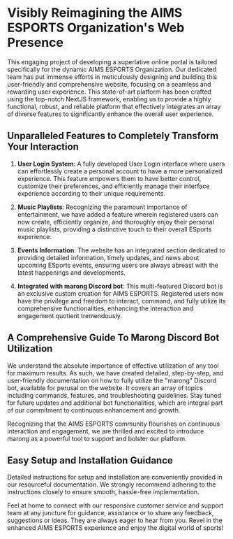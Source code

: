 # Visibly Reimagining the AIMS ESPORTS Organization's Web Presence

This engaging project of developing a superlative online portal is tailored specifically for the dynamic AIMS ESPORTS Organization. Our dedicated team has put immense efforts in meticulously designing and building this user-friendly and comprehensive website, focusing on a seamless and rewarding user experience. This state-of-art platform has been crafted using the top-notch NextJS framework, enabling us to provide a highly functional, robust, and reliable platform that effectively integrates an array of diverse features to significantly enhance the overall user experience.

## Unparalleled Features to Completely Transform Your Interaction

1. **User Login System**: A fully developed User Login interface where users can effortlessly create a personal account to have a more personalized experience. This feature empowers them to have better control, customize their preferences, and efficiently manage their interface experience according to their unique requirements.

2. **Music Playlists**: Recognizing the paramount importance of entertainment, we have added a feature wherein registered users can now create, efficiently organize, and thoroughly enjoy their personal music playlists, providing a distinctive touch to their overall ESports experience.

3. **Events Information**: The website has an integrated section dedicated to providing detailed information, timely updates, and news about upcoming ESports events, ensuring users are always abreast with the latest happenings and developments.

4. **Integrated with marong Discord bot**: This multi-featured Discord bot is an exclusive custom creation for AIMS ESPORTS. Registered users now have the privilege and freedom to interact, command, and fully utilize its comprehensive functionalities, enhancing the interaction and engagement quotient tremendously.

## A Comprehensive Guide To Marong Discord Bot Utilization

We understand the absolute importance of effective utilization of any tool for maximum results. As such, we have created detailed, step-by-step, and user-friendly documentation on how to fully utilize the "marong" Discord bot, available for perusal on the website. It covers an array of topics including commands, features, and troubleshooting guidelines. Stay tuned for future updates and additional bot functionalities, which are integral part of our commitment to continuous enhancement and growth.

Recognizing that the AIMS ESPORTS community flourishes on continuous interaction and engagement, we are thrilled and excited to introduce marong as a powerful tool to support and bolster our platform.

## Easy Setup and Installation Guidance

Detailed instructions for setup and installation are conveniently provided in our resourceful documentation. We strongly recommend adhering to the instructions closely to ensure smooth, hassle-free implementation.

Feel at home to connect with our responsive customer service and support team at any juncture for guidance, assistance or to share any feedback, suggestions or ideas. They are always eager to hear from you. Revel in the enhanced AIMS ESPORTS experience and enjoy the digital world of sports!